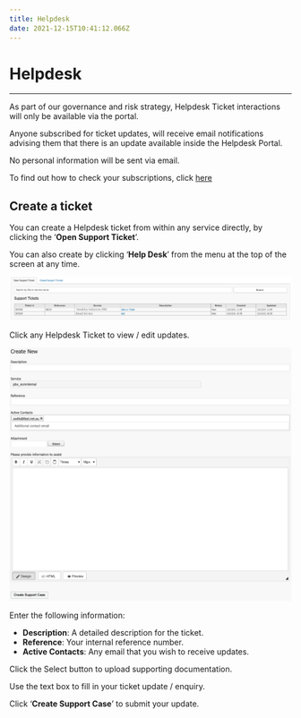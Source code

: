 ```yaml
---
title: Helpdesk
date: 2021-12-15T10:41:12.066Z
---
```

# **Helpdesk**

- - -

As part of our governance and risk strategy, Helpdesk Ticket interactions will only be available via the portal.

Anyone subscribed for ticket updates, will receive email notifications advising them that there is an update available inside the Helpdesk Portal.

No personal information will be sent via email.

To find out how to check your subscriptions, click [here](https://kb.channelhaus.com.au/guides/ignition/management_portals.html#account-management)




## Create a ticket
You can create a Helpdesk ticket from within any service directly, by clicking the ‘**Open Support Ticket**’.

You can also create by clicking ‘**Help Desk**’ from the menu at the top of the screen at any time.

<img src="../../images/helpdesk_dashboard.png" alt="helpdesk dashboard" title="helpdesk dashboard"/>

Click any Helpdesk Ticket to view / edit updates.

<img src="../../images/Create_New_Helpdesk_Ticket.png" alt="Create new helpdesk ticket" title="helpdesk ticket"/>

Enter the following information:

-	**Description**: A detailed description for the ticket.
-	**Reference**: Your internal reference number.
-	**Active Contacts**: Any email that you wish to receive updates.

Click the Select button to upload supporting documentation.

Use the text box to fill in your ticket update / enquiry.

Click ‘**Create Support Case**’ to submit your update.

